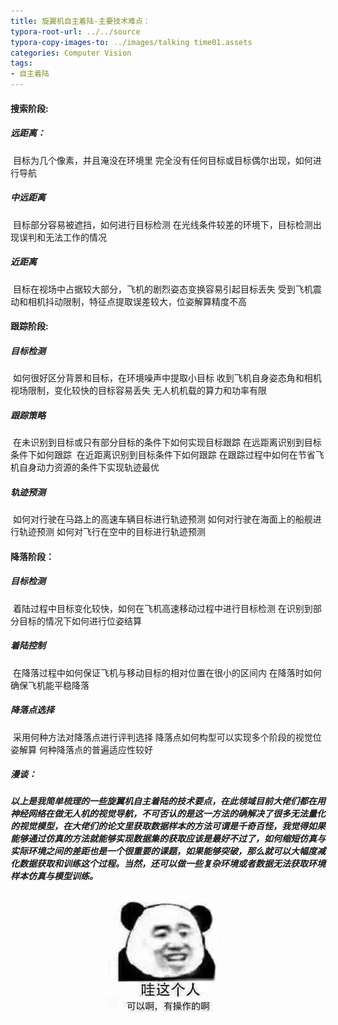 ```yaml
---
title: 旋翼机自主着陆-主要技术难点：
typora-root-url: ../../source
typora-copy-images-to: ../images/talking time01.assets
categories: Computer Vision
tags:
- 自主着陆
---
```


#### 搜索阶段:

##### 	远距离：

​		目标为几个像素，并且淹没在环境里
​		完全没有任何目标或目标偶尔出现，如何进行导航 

##### 	中远距离

​		目标部分容易被遮挡，如何进行目标检测
​		在光线条件较差的环境下，目标检测出现误判和无法工作的情况

##### 	近距离

​		目标在视场中占据较大部分，飞机的剧烈姿态变换容易引起目标丢失
​		受到飞机震动和相机抖动限制，特征点提取误差较大，位姿解算精度不高

#### 跟踪阶段:

##### 	目标检测

​		如何很好区分背景和目标，在环境噪声中提取小目标
​		收到飞机自身姿态角和相机视场限制，变化较快的目标容易丢失
​		无人机机载的算力和功率有限

##### 	跟踪策略

​		在未识别到目标或只有部分目标的条件下如何实现目标跟踪
​		在远距离识别到目标条件下如何跟踪
​		在近距离识别到目标条件下如何跟踪
​		在跟踪过程中如何在节省飞机自身动力资源的条件下实现轨迹最优

##### 	轨迹预测

​		如何对行驶在马路上的高速车辆目标进行轨迹预测
​		如何对行驶在海面上的船舰进行轨迹预测
​		如何对飞行在空中的目标进行轨迹预测

#### 降落阶段：

##### 	目标检测

​		着陆过程中目标变化较快，如何在飞机高速移动过程中进行目标检测
​		在识别到部分目标的情况下如何进行位姿结算

##### 	着陆控制

​		在降落过程中如何保证飞机与移动目标的相对位置在很小的区间内
​		在降落时如何确保飞机能平稳降落

##### 	降落点选择

​		采用何种方法对降落点进行评判选择
​		降落点如何构型可以实现多个阶段的视觉位姿解算
​		何种降落点的普遍适应性较好



##### 漫谈：

##### 		以上是我简单梳理的一些旋翼机自主着陆的技术要点，在此领域目前大佬们都在用神经网络在做无人机的视觉导航，不可否认的是这一方法的确解决了很多无法量化的视觉模型，在大佬们的论文里获取数据样本的方法可谓是千奇百怪，我觉得如果能够通过仿真的方法就能够实现数据集的获取应该是最好不过了，如何缩短仿真与实际环境之间的差距也是一个很重要的课题，如果能够突破，那么就可以大幅度减化数据获取和训练这个过程。当然，还可以做一些复杂环境或者数据无法获取环境样本仿真与模型训练。

##### <center>![BD178A18-DA96-43F5-9DE3-1F2E15825888_4_5005_c](/images/talking%20time01.assets/BD178A18-DA96-43F5-9DE3-1F2E15825888_4_5005_c-1140585.jpeg)</center>

 	